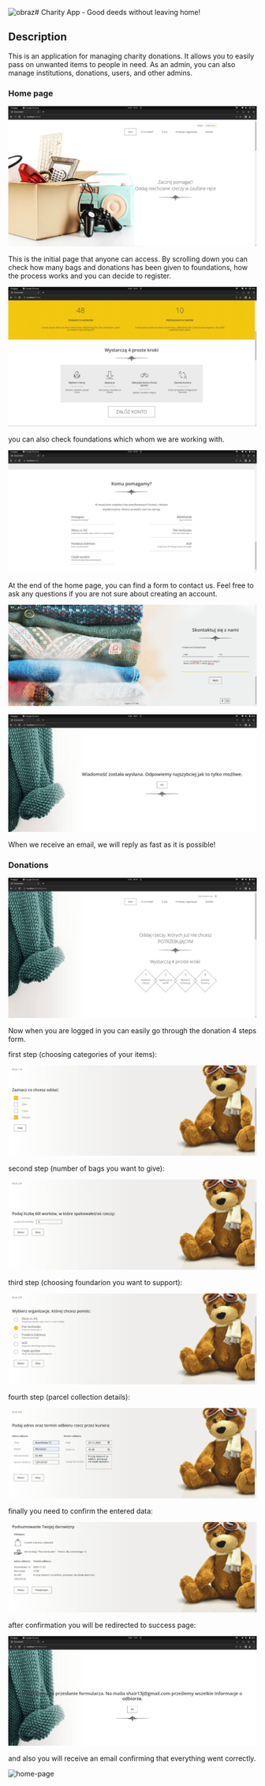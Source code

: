 ![obraz](https://github.com/Shair13/CharityApp/assets/125362896/fc5e07f9-e1ad-419b-9627-ade89a4eb86d)# Charity App - Good deeds without leaving home!


## Description
This is an application for managing charity donations. It allows you to easily pass on unwanted items to people in need. As an admin, you can also manage institutions, donations, users, and other admins.

### Home page

![home-page](images/home_page.png)

This is the initial page that anyone can access.
By scrolling down you can check how many bags and donations has been given to foundations, how the process works and you can decide to register.

![home-page](images/counter.png)

you can also check foundations which whom we are working with.

![home-page](images/fundations.png)

At the end of the home page, you can find a form to contact us. Feel free to ask any questions if you are not sure about creating an account.

![home-page](images/form_contact.png)

![home-page](images/page_contact_success.png)

When we receive an email, we will reply as fast as it is possible!

### Donations

![home-page](images/donations_home.png)

Now when you are logged in you can easily go through the donation 4 steps form.

first step (choosing categories of your items):

![home-page](images/step_1.png)

second step (number of bags you want to give):

![home-page](images/step_2.png)

third step (choosing foundarion you want to support):

![home-page](images/step_3.png)

fourth step (parcel collection details):

![home-page](images/step_4.png)

finally you need to confirm the entered data:

![home-page](images/step_confirmation.png)

after confirmation you will be redirected to success page:

![home-page](images/page_success_donation.png)

and also you will receive an email confirming that everything went correctly.

![home-page](images/email_donation_confirmation.png)





















